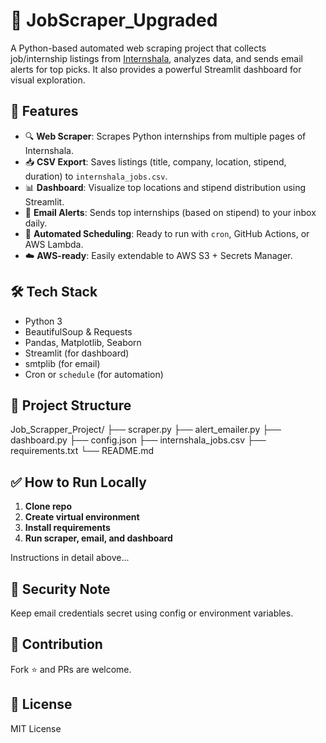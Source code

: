 # 💼 JobScraper_Upgraded

A Python-based automated web scraping project that collects job/internship listings from [Internshala](https://internshala.com/), analyzes data, and sends email alerts for top picks. It also provides a powerful Streamlit dashboard for visual exploration.

## 🚀 Features

- 🔍 **Web Scraper**: Scrapes Python internships from multiple pages of Internshala.
- 📥 **CSV Export**: Saves listings (title, company, location, stipend, duration) to `internshala_jobs.csv`.
- 📊 **Dashboard**: Visualize top locations and stipend distribution using Streamlit.
- 📧 **Email Alerts**: Sends top internships (based on stipend) to your inbox daily.
- 🔄 **Automated Scheduling**: Ready to run with `cron`, GitHub Actions, or AWS Lambda.
- ☁️ **AWS-ready**: Easily extendable to AWS S3 + Secrets Manager.

## 🛠 Tech Stack

- Python 3
- BeautifulSoup & Requests
- Pandas, Matplotlib, Seaborn
- Streamlit (for dashboard)
- smtplib (for email)
- Cron or `schedule` (for automation)

## 📂 Project Structure

Job_Scrapper_Project/
├── scraper.py
├── alert_emailer.py
├── dashboard.py
├── config.json
├── internshala_jobs.csv
├── requirements.txt
└── README.md

## ✅ How to Run Locally

1. **Clone repo**
2. **Create virtual environment**
3. **Install requirements**
4. **Run scraper, email, and dashboard**

Instructions in detail above...

## 🔐 Security Note

Keep email credentials secret using config or environment variables.

## 🙌 Contribution

Fork ⭐ and PRs are welcome.

## 📄 License

MIT License
